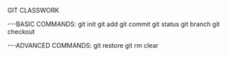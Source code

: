 GIT CLASSWORK

---BASIC COMMANDS:
git init
git add
git commit
git status
git branch
git checkout

---ADVANCED COMMANDS:
git restore
git rm
clear